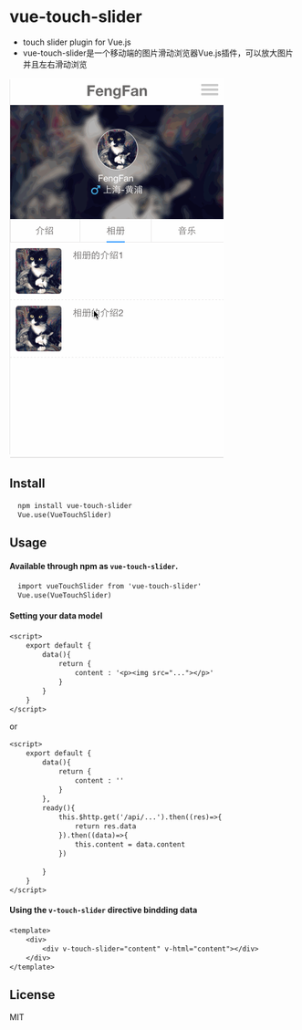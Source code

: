 # vue-touch-slider

- touch slider plugin for Vue.js
- vue-touch-slider是一个移动端的图片滑动浏览器Vue.js插件，可以放大图片并且左右滑动浏览

![vueTouchSlider](https://github.com/oct16/vue-touch-slider/blob/master/vueTouchSlider.gif)

## Install

      npm install vue-touch-slider
      Vue.use(VueTouchSlider)
      
## Usage
#### Available through npm as `vue-touch-slider`.
  
      import vueTouchSlider from 'vue-touch-slider'  
      Vue.use(VueTouchSlider)

#### Setting your data model
  
    <script>
    	export default {
        	data(){
            	return {
                	content : '<p><img src="..."></p>'
            	}
        	}
    	}    
    </script>
    
or

    <script>
    	export default {
        	data(){
            	return {
                	content : ''
            	}
        	},
        	ready(){
        		this.$http.get('/api/...').then((res)=>{
        			return res.data
        		}).then((data)=>{
        			this.content = data.content
        		})
        	
        	}
    	}    
    </script>
        
    

#### Using the `v-touch-slider` directive bindding data
    
    <template>
        <div>
        	<div v-touch-slider="content" v-html="content"></div>
        </div>
    </template>	

## License

MIT
